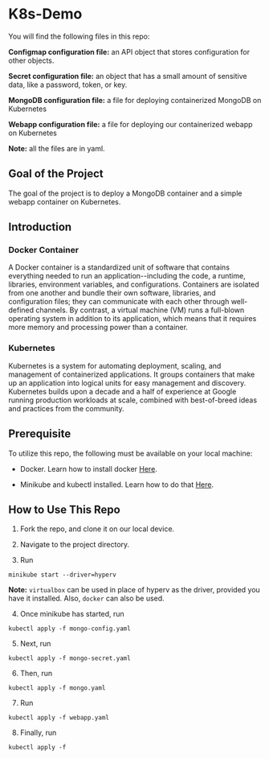 # K8s-Demo

You will find the following files in this repo:

**Configmap configuration file:** an API object that stores configuration for other objects.

**Secret configuration file:** an object that has a small amount of sensitive data, like a password, token, or key.

**MongoDB configuration file:** a file for deploying containerized MongoDB on Kubernetes

**Webapp configuration file:** a file for deploying our containerized webapp on Kubernetes

**Note:** all the files are in yaml.

## Goal of the Project

The goal of the project is to deploy a MongoDB container and a simple webapp container on Kubernetes.

## Introduction

### Docker Container

A Docker container is a standardized unit of software that contains everything needed to run an application--including the code, a runtime, libraries, environment variables, and configurations. Containers are isolated from one another and bundle their own software, libraries, and configuration files; they can communicate with each other through well-defined channels. By contrast, a virtual machine (VM) runs a full-blown operating system in addition to its application, which means that it requires more memory and processing power than a container.

### Kubernetes

Kubernetes is a system for automating deployment, scaling, and management of containerized applications. It groups containers that make up an application into logical units for easy management and discovery. Kubernetes builds upon a decade and a half of experience at Google running production workloads at scale, combined with best-of-breed ideas and practices from the community.

## Prerequisite

To utilize this repo, the following must be available on your local machine:

* Docker. Learn how to install docker [Here](https://docs.docker.com/desktop/install/windows-install/). 

* Minikube and kubectl installed. Learn how to do that [Here](https://minikube.sigs.k8s.io/docs/start/).

## How to Use This Repo

1) Fork the repo, and clone it on our local device. 

2) Navigate to the project directory. 

3) Run
```
minikube start --driver=hyperv
```
**Note:** `virtualbox` can be used in place of hyperv as the driver, provided you have it installed. Also, `docker` can also be used.

4) Once minikube has started, run
```
kubectl apply -f mongo-config.yaml
```
5) Next, run 
```
kubectl apply -f mongo-secret.yaml
```
6) Then, run
```
kubectl apply -f mongo.yaml
```
7) Run
```
kubectl apply -f webapp.yaml
```
8) Finally, run
```
kubectl apply -f 
```
